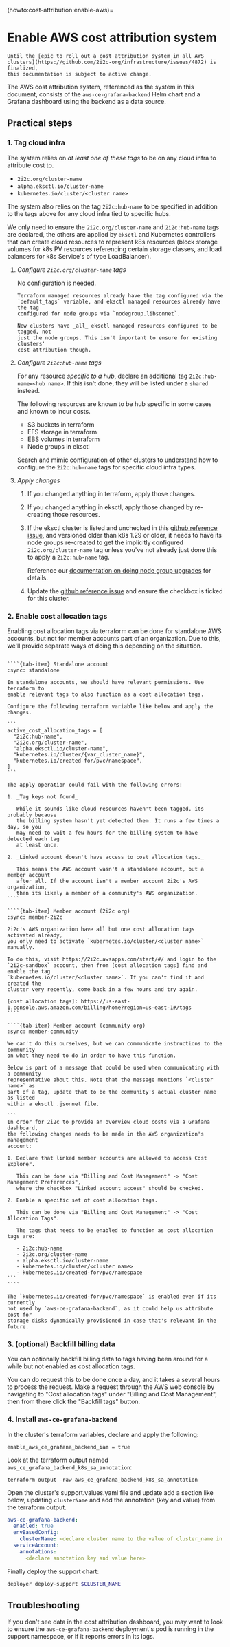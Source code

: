 (howto:cost-attribution:enable-aws)=
# Enable AWS cost attribution system

```{important}
Until the [epic to roll out a cost attribution system in all AWS
clusters](https://github.com/2i2c-org/infrastructure/issues/4872) is finalized,
this documentation is subject to active change.
```

The AWS cost attribution system, referenced as the system in this document,
consists of the `aws-ce-grafana-backend` Helm chart and a Grafana dashboard
using the backend as a data source.

## Practical steps

### 1. Tag cloud infra

The system relies on _at least one of these tags_ to be on any cloud infra to
attribute cost to.

- `2i2c.org/cluster-name`
- `alpha.eksctl.io/cluster-name`
- `kubernetes.io/cluster/<cluster name>`

The system also relies on the tag `2i2c:hub-name` to be specified in addition to
the tags above for any cloud infra tied to specific hubs.

We only need to ensure the `2i2c.org/cluster-name` and `2i2c:hub-name` tags are
declared, the others are applied by `eksctl` and Kubernetes controllers that can
create cloud resources to represent k8s resources (block storage volumes for k8s
PV resources referencing certain storage classes, and load balancers for k8s
Service's of type LoadBalancer).

1. _Configure `2i2c.org/cluster-name` tags_

   No configuration is needed.

   ```{note}
   Terraform managed resources already have the tag configured via the
   `default_tags` variable, and eksctl managed resources already have the tag
   configured for node groups via `nodegroup.libsonnet`.

   New clusters have _all_ eksctl managed resources configured to be tagged, not
   just the node groups. This isn't important to ensure for existing clusters'
   cost attribution though.
   ```

2. _Configure `2i2c:hub-name` tags_

   For any resource _specific to a hub_, declare an additional tag
   `2i2c:hub-name=<hub name>`. If this isn't done, they will be listed under a
   `shared` instead.

   The following resources are known to be hub specific in some cases and known
   to incur costs.

   - S3 buckets in terraform
   - EFS storage in terraform
   - EBS volumes in terraform
   - Node groups in eksctl

   Search and mimic configuration of other clusters to understand how to
   configure the `2i2c:hub-name` tags for specific cloud infra types.

3. _Apply changes_

   1. If you changed anything in terraform, apply those changes.
   2. If you changed anything in eksctl, apply those changed by re-creating
      those resources.
   3. If the eksctl cluster is listed and unchecked in this [github reference
      issue], and versioned older than k8s 1.29 or older, it needs to have its
      node groups re-created to get the implicitly configured
      `2i2c.org/cluster-name` tag unless you've not already just done this to
      apply a `2i2c:hub-name` tag.

      Reference our [documentation on doing node group
      upgrades](upgrade-cluster:aws:node-groups) for details.
   4. Update the [github reference issue] and ensure the checkbox is ticked for
      this cluster.

   [github reference issue]: https://github.com/2i2c-org/infrastructure/issues/4885

### 2. Enable cost allocation tags

Enabling cost allocation tags via terraform can be done for standalone AWS
accounts, but not for member accounts part of an organization. Due to this,
we'll provide separate ways of doing this depending on the situation.

`````{tab-set}

````{tab-item} Standalone account
:sync: standalone

In standalone accounts, we should have relevant permissions. Use terraform to
enable relevant tags to also function as a cost allocation tags.

Configure the following terraform variable like below and apply the changes.

```
active_cost_allocation_tags = [
  "2i2c:hub-name",
  "2i2c.org/cluster-name",
  "alpha.eksctl.io/cluster-name",
  "kubernetes.io/cluster/{var_cluster_name}",
  "kubernetes.io/created-for/pvc/namespace",
]
```

The apply operation could fail with the following errors:

1. _Tag keys not found_

   While it sounds like cloud resources haven't been tagged, its probably because
   the billing system hasn't yet detected them. It runs a few times a day, so you
   may need to wait a few hours for the billing system to have detected each tag
   at least once.

2. _Linked account doesn't have access to cost allocation tags._

   This means the AWS account wasn't a standalone account, but a member account
   after all. If the account isn't a member account 2i2c's AWS organization,
   then its likely a member of a community's AWS organization.
````

````{tab-item} Member account (2i2c org)
:sync: member-2i2c

2i2c's AWS organization have all but one cost allocation tags activated already,
you only need to activate `kubernetes.io/cluster/<cluster name>` manually.

To do this, visit https://2i2c.awsapps.com/start/#/ and login to the
`2i2c-sandbox` account, then from [cost allocation tags] find and enable the tag
`kubernetes.io/cluster/<cluster name>`. If you can't find it and created the
cluster very recently, come back in a few hours and try again.

[cost allocation tags]: https://us-east-1.console.aws.amazon.com/billing/home?region=us-east-1#/tags
````

````{tab-item} Member account (community org)
:sync: member-community

We can't do this ourselves, but we can communicate instructions to the community
on what they need to do in order to have this function.

Below is part of a message that could be used when communicating with a community
representative about this. Note that the message mentions `<cluster name>` as
part of a tag, update that to be the community's actual cluster name as listed
within a eksctl .jsonnet file.

```
In order for 2i2c to provide an overview cloud costs via a Grafana dashboard,
the following changes needs to be made in the AWS organization's management
account:

1. Declare that linked member accounts are allowed to access Cost Explorer.

   This can be done via "Billing and Cost Management" -> "Cost Management Preferences",
   where the checkbox "Linked account access" should be checked.

2. Enable a specific set of cost allocation tags.

   This can be done via "Billing and Cost Management" -> "Cost Allocation Tags".

   The tags that needs to be enabled to function as cost allocation tags are:

   - 2i2c:hub-name
   - 2i2c.org/cluster-name
   - alpha.eksctl.io/cluster-name
   - kubernetes.io/cluster/<cluster name>
   - kubernetes.io/created-for/pvc/namespace
```
````

`````

```{note}
The `kubernetes.io/created-for/pvc/namespace` is enabled even if its currently
not used by `aws-ce-grafana-backend`, as it could help us attribute cost for
storage disks dynamically provisioned in case that's relevant in the future.
```

### 3. (optional) Backfill billing data

You can optionally backfill billing data to tags having been around for a while
but not enabled as cost allocation tags.

You can do request this to be done once a day, and it takes a several hours to
process the request. Make a request through the AWS web console by navigating to
"Cost allocation tags" under "Billing and Cost Management", then from there
click the "Backfill tags" button.

### 4. Install `aws-ce-grafana-backend`

In the cluster's terraform variables, declare and apply the following:

```
enable_aws_ce_grafana_backend_iam = true
```

Look at the terraform output named `aws_ce_grafana_backend_k8s_sa_annotation`:

```
terraform output -raw aws_ce_grafana_backend_k8s_sa_annotation
```

Open the cluster's support.values.yaml file and update add a section like below,
updating `clusterName` and add the annotation (key and value) from the terraform
output.

```yaml
aws-ce-grafana-backend:
  enabled: true
  envBasedConfig:
    clusterName: <declare cluster name to the value of cluster_name in the cluster's .tfvars file>
  serviceAccount:
    annotations:
      <declare annotation key and value here>
```

Finally deploy the support chart:

```bash
deployer deploy-support $CLUSTER_NAME
```

## Troubleshooting

If you don't see data in the cost attribution dashboard, you may want to look to
ensure the `aws-ce-grafana-backend` deployment's pod is running in the support
namespace, or if it reports errors in its logs.
